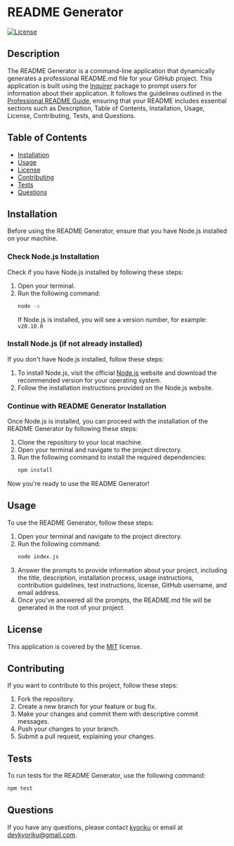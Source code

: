 # README Generator

[![License](https://img.shields.io/badge/License-MIT-blue.svg)](https://opensource.org/licenses/MIT)

## Description
The README Generator is a command-line application that dynamically generates a professional README.md file for your GitHub project. This application is built using the [Inquirer](https://www.npmjs.com/package/inquirer/v/8.2.4) package to prompt users for information about their application. It follows the guidelines outlined in the [Professional README Guide](https://coding-boot-camp.github.io/full-stack/github/professional-readme-guide), ensuring that your README includes essential sections such as Description, Table of Contents, Installation, Usage, License, Contributing, Tests, and Questions.

## Table of Contents
- [Installation](#installation)
- [Usage](#usage)
- [License](#license)
- [Contributing](#contributing)
- [Tests](#tests)
- [Questions](#questions)

## Installation
Before using the README Generator, ensure that you have Node.js installed on your machine.

### Check Node.js Installation
Check if you have Node.js installed by following these steps:

1. Open your terminal.
2. Run the following command:
    ```bash
    node -v
    ``` 
    If Node.js is installed, you will see a version number, for example: ` v20.10.0 `

### Install Node.js (if not already installed)
If you don't have Node.js installed, follow these steps:

1. To install Node.js, visit the official [Node.js](https://nodejs.org/) website and download the recommended version for your operating system.
2. Follow the installation instructions provided on the Node.js website.

### Continue with README Generator Installation
Once Node.js is installed, you can proceed with the installation of the README Generator by following these steps:

1. Clone the repository to your local machine.
2. Open your terminal and navigate to the project directory.
3. Run the following command to install the required dependencies:
    ```bash
    npm install
    ```
Now you're ready to use the README Generator!

 ## Usage
To use the README Generator, follow these steps:

1. Open your terminal and navigate to the project directory.
2. Run the following command:
    ```bash
    node index.js
    ```
3. Answer the prompts to provide information about your project, including the title, description, installation process, usage instructions, contribution guidelines, test instructions, license, GitHub username, and email address.
4. Once you've answered all the prompts, the README.md file will be generated in the root of your project.

## License
This application is covered by the [MIT](https://opensource.org/licenses/MIT) license.

## Contributing
If you want to contribute to this project, follow these steps:

1. Fork the repository.
2. Create a new branch for your feature or bug fix.
3. Make your changes and commit them with descriptive commit messages.
4. Push your changes to your branch.
5. Submit a pull request, explaining your changes.

## Tests
To run tests for the README Generator, use the following command:
```bash
npm test
```

## Questions
If you have any questions, please contact [kyoriku](https://github.com/kyoriku) or email at devkyoriku@gmail.com.